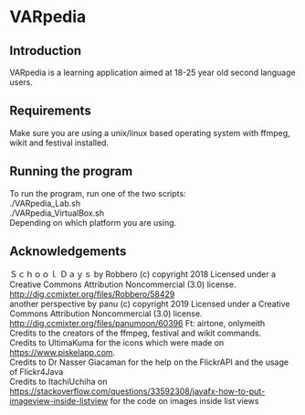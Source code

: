 # VARpedia  
## Introduction  
VARpedia is a learning application aimed at 18-25 year old second language users.  
## Requirements  
Make sure you are using a unix/linux based operating system with ffmpeg, wikit and festival installed.  
## Running the program  
To run the program, run one of the two scripts:  
./VARpedia_Lab.sh  
./VARpedia_VirtualBox.sh  
Depending on which platform you are using.  
## Acknowledgements  
Ｓｃｈｏｏｌ  Ｄａｙｓ by Robbero (c) copyright 2018 Licensed under a Creative Commons Attribution Noncommercial  (3.0) license. http://dig.ccmixter.org/files/Robbero/58429  
another perspective by panu (c) copyright 2019 Licensed under a Creative Commons Attribution Noncommercial  (3.0) license. http://dig.ccmixter.org/files/panumoon/60396 Ft: airtone, onlymeith  
Credits to the creators of the ffmpeg, festival and wikit commands.  
Credits to UltimaKuma for the icons which were made on https://www.piskelapp.com.  
Credits to Dr Nasser Giacaman for the help on the FlickrAPI and the usage of Flickr4Java  
Credits to ItachiUchiha on https://stackoverflow.com/questions/33592308/javafx-how-to-put-imageview-inside-listview for the code on images inside list views  

